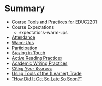# Summary

* [Course Tools and Practices for EDUC2201](README.md)
* Course Expectations
   * expectations-warm-ups
* [Attendance](attendance.md)
* [Warm-Ups](class_warm-ups.md)
* [Participation](participation.md)
* [Staying in Touch](email.md)
* [Active Reading Practices](active_reading_practices.md)
* [Academic Writing Practices](academic_writing_practices.md)
* [Citing Your Sources](citing_your_sources.md)
* [Using Tools of the (Learner) Trade](using_tools_of_the_learner_trade.md)
* ["How Did It Get So Late So Soon?"](how_did_it_get_so_late_so_soon.md)

